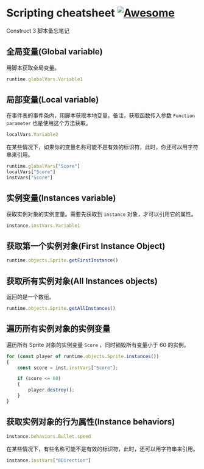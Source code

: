 # Scripting cheatsheet [![Awesome](https://awesome.re/badge-flat.svg)](https://awesome.re)

Construct 3 脚本备忘笔记

## 全局变量(Global variable)

用脚本获取全局变量。

```javascript
runtime.globalVars.Variable1
```

## 局部变量(Local variable)

在事件表的事件条内，用脚本获取本地变量。备注，获取函数传入参数 `Function parameter` 也是使用这个方法获取。

```javascript
localVars.Variable2
```

在某些情况下，如果你的变量名称可能不是有效的标识符，此时，你还可以用字符串来引用。

```javascript
runtime.globalVars["Score"]
localVars["Score"]
instVars["Score"]
```

## 实例变量(Instances variable)

获取实例对象的实例变量。需要先获取到 `instance` 对象，才可以引用它的属性。

```javascript
instance.instVars.Variable1
```

## 获取第一个实例对象(First Instance Object)

```javascript
runtime.objects.Sprite.getFirstInstance()
```

## 获取所有实例对象(All Instances objects)

返回的是一个数组。

```javascript
runtime.objects.Sprite.getAllInstances()
```

## 遍历所有实例对象的实例变量

遍历所有 Sprite 对象的实例变量 `Score` ，同时销毁所有变量小于 60 的实例。

```javascript
for (const player of runtime.objects.Sprite.instances())
{
    const score = inst.instVars["Score"];

    if (score <= 60) 
    {
        player.destroy();
    }
}
```


## 获取实例对象的行为属性(Instance behaviors)

```javascript
instance.behaviors.Bullet.speed
```

在某些情况下，有些名称可能不是有效的标识符，此时，还可以用字符串来引用。

```javascript
instance.instVars["8Direction"]
```

